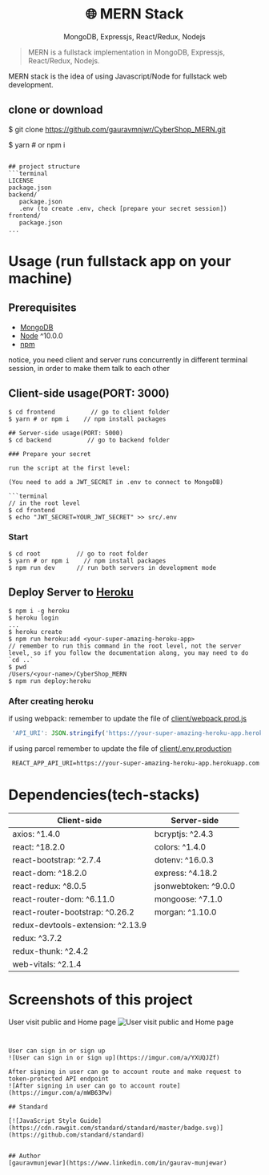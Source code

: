 <h1 align="center">
🌐 MERN Stack
</h1>
<p align="center">
MongoDB, Expressjs, React/Redux, Nodejs
</p>


> MERN is a fullstack implementation in MongoDB, Expressjs, React/Redux, Nodejs.

MERN stack is the idea of using Javascript/Node for fullstack web development.

## clone or download

$ git clone https://github.com/gauravmnjwr/CyberShop_MERN.git

$ yarn # or npm i
```

## project structure
```terminal
LICENSE
package.json
backend/
   package.json
   .env (to create .env, check [prepare your secret session])
frontend/
   package.json
...
```

# Usage (run fullstack app on your machine)

## Prerequisites
- [MongoDB](https://gist.github.com/nrollr/9f523ae17ecdbb50311980503409aeb3)
- [Node](https://nodejs.org/en/download/) ^10.0.0
- [npm](https://nodejs.org/en/download/package-manager/)

notice, you need client and server runs concurrently in different terminal session, in order to make them talk to each other

## Client-side usage(PORT: 3000)
```terminal
$ cd frontend          // go to client folder
$ yarn # or npm i    // npm install packages

## Server-side usage(PORT: 5000)
$ cd backend          // go to backend folder

### Prepare your secret

run the script at the first level:

(You need to add a JWT_SECRET in .env to connect to MongoDB)

```terminal
// in the root level
$ cd frontend
$ echo "JWT_SECRET=YOUR_JWT_SECRET" >> src/.env
```

### Start

```terminal
$ cd root          // go to root folder
$ yarn # or npm i    // npm install packages
$ npm run dev      // run both servers in development mode
```

## Deploy Server to [Heroku](https://dashboard.heroku.com/)
```terminal
$ npm i -g heroku
$ heroku login
...
$ heroku create
$ npm run heroku:add <your-super-amazing-heroku-app>
// remember to run this command in the root level, not the server level, so if you follow the documentation along, you may need to do `cd ..`
$ pwd
/Users/<your-name>/CyberShop_MERN
$ npm run deploy:heroku
```

### After creating heroku

if using webpack:
remember to update the file of [client/webpack.prod.js](https://github.com/amazingandyyy/mern/blob/master/client/webpack.prod.js)
```javascript
 'API_URI': JSON.stringify('https://your-super-amazing-heroku-app.herokuapp.com')
```
if using parcel
remember to update the file of [client/.env.production](https://github.com/amazingandyyy/mern/blob/master/client/.env.production.js)
```
 REACT_APP_API_URI=https://your-super-amazing-heroku-app.herokuapp.com
```
# Dependencies(tech-stacks)
Client-side | Server-side
--- | ---
axios: ^1.4.0| bcryptjs: ^2.4.3
react: ^18.2.0 | colors: ^1.4.0
react-bootstrap: ^2.7.4 | dotenv: ^16.0.3
react-dom: ^18.2.0 | express: ^4.18.2
react-redux: ^8.0.5 | jsonwebtoken: ^9.0.0
react-router-dom: ^6.11.0 | mongoose: ^7.1.0
react-router-bootstrap: ^0.26.2 | morgan: ^1.10.0
redux-devtools-extension: ^2.13.9 |
redux: ^3.7.2 | 
redux-thunk: ^2.4.2 |
web-vitals: ^2.1.4 |

# Screenshots of this project

User visit public and Home page
![User visit public and Home page](http://i.imgur.com/a/Lap46SW.png)
```terminal![CyberShop_HomePage](https://github.com/gauravmnjwr/mern/assets/91672896/66758a37-7334-4441-8790-7523749fca03)


User can sign in or sign up
![User can sign in or sign up](https://imgur.com/a/YXUQJZf)

After signing in user can go to account route and make request to token-protected API endpoint
![After signing in user can go to account route](https://imgur.com/a/mWB63Pw)

## Standard

[![JavaScript Style Guide](https://cdn.rawgit.com/standard/standard/master/badge.svg)](https://github.com/standard/standard)


## Author
[gauravmunjewar](https://www.linkedin.com/in/gaurav-munjewar)
